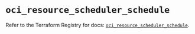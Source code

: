 # `oci_resource_scheduler_schedule`

Refer to the Terraform Registry for docs: [`oci_resource_scheduler_schedule`](https://registry.terraform.io/providers/hashicorp/oci/7.19.0/docs/resources/resource_scheduler_schedule).
